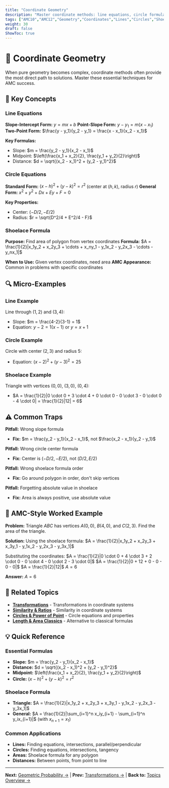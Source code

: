 ```yaml
---
title: "Coordinate Geometry"
description: "Master coordinate methods: line equations, circle formulas, distances, and shoelace formula for AMC problems."
tags: ["AMC10","AMC12","Geometry","Coordinates","Lines","Circles","Shoelace","Study Guide"]
weight: 30
draft: false
ShowToc: true
---
```


# 📐 Coordinate Geometry

When pure geometry becomes complex, coordinate methods often provide the most direct path to solutions. Master these essential techniques for AMC success.

## 🎯 Key Concepts

### Line Equations
**Slope-Intercept Form:** $y = mx + b$
**Point-Slope Form:** $y - y_1 = m(x - x_1)$
**Two-Point Form:** $\frac{y - y_1}{y_2 - y_1} = \frac{x - x_1}{x_2 - x_1}$

**Key Formulas:**
- Slope: $m = \frac{y_2 - y_1}{x_2 - x_1}$
- Midpoint: $\left(\frac{x_1 + x_2}{2}, \frac{y_1 + y_2}{2}\right)$
- Distance: $d = \sqrt{(x_2 - x_1)^2 + (y_2 - y_1)^2}$

### Circle Equations
**Standard Form:** $(x - h)^2 + (y - k)^2 = r^2$ (center at $(h,k)$, radius $r$)
**General Form:** $x^2 + y^2 + Dx + Ey + F = 0$

**Key Properties:**
- Center: $(-D/2, -E/2)$
- Radius: $r = \sqrt{D^2/4 + E^2/4 - F}$

### Shoelace Formula
**Purpose:** Find area of polygon from vertex coordinates
**Formula:** $A = \frac{1}{2}|x_1y_2 + x_2y_3 + \cdots + x_ny_1 - y_1x_2 - y_2x_3 - \cdots - y_nx_1|$

**When to Use:** Given vertex coordinates, need area
**AMC Appearance:** Common in problems with specific coordinates

## 🔍 Micro-Examples

### Line Example
Line through $(1,2)$ and $(3,4)$:
- Slope: $m = \frac{4-2}{3-1} = 1$
- Equation: $y - 2 = 1(x - 1)$ or $y = x + 1$

### Circle Example
Circle with center $(2,3)$ and radius 5:
- Equation: $(x-2)^2 + (y-3)^2 = 25$

### Shoelace Example
Triangle with vertices $(0,0)$, $(3,0)$, $(0,4)$:
- $A = \frac{1}{2}|0 \cdot 0 + 3 \cdot 4 + 0 \cdot 0 - 0 \cdot 3 - 0 \cdot 0 - 4 \cdot 0| = \frac{1}{2}|12| = 6$

## ⚠️ Common Traps

**Pitfall:** Wrong slope formula
- **Fix:** $m = \frac{y_2 - y_1}{x_2 - x_1}$, not $\frac{x_2 - x_1}{y_2 - y_1}$

**Pitfall:** Wrong circle center formula
- **Fix:** Center is $(-D/2, -E/2)$, not $(D/2, E/2)$

**Pitfall:** Wrong shoelace formula order
- **Fix:** Go around polygon in order, don't skip vertices

**Pitfall:** Forgetting absolute value in shoelace
- **Fix:** Area is always positive, use absolute value

## 🎯 AMC-Style Worked Example

**Problem:** Triangle $ABC$ has vertices $A(0,0)$, $B(4,0)$, and $C(2,3)$. Find the area of the triangle.

**Solution:**
Using the shoelace formula:
$A = \frac{1}{2}|x_1y_2 + x_2y_3 + x_3y_1 - y_1x_2 - y_2x_3 - y_3x_1|$

Substituting the coordinates:
$A = \frac{1}{2}|0 \cdot 0 + 4 \cdot 3 + 2 \cdot 0 - 0 \cdot 4 - 0 \cdot 2 - 3 \cdot 0|$
$A = \frac{1}{2}|0 + 12 + 0 - 0 - 0 - 0|$
$A = \frac{1}{2}|12|$
$A = 6$

**Answer:** $A = 6$

## 🔗 Related Topics

- [**Transformations**](transformations) - Transformations in coordinate systems
- [**Similarity & Ratios**](similarity-and-ratios) - Similarity in coordinate systems
- [**Circles & Power of Point**](circles-and-power-of-a-point) - Circle equations and properties
- [**Length & Area Classics**](length-area-classics) - Alternative to classical formulas

## 💡 Quick Reference

### Essential Formulas
- **Slope:** $m = \frac{y_2 - y_1}{x_2 - x_1}$
- **Distance:** $d = \sqrt{(x_2 - x_1)^2 + (y_2 - y_1)^2}$
- **Midpoint:** $\left(\frac{x_1 + x_2}{2}, \frac{y_1 + y_2}{2}\right)$
- **Circle:** $(x-h)^2 + (y-k)^2 = r^2$

### Shoelace Formula
- **Triangle:** $A = \frac{1}{2}|x_1y_2 + x_2y_3 + x_3y_1 - y_1x_2 - y_2x_3 - y_3x_1|$
- **General:** $A = \frac{1}{2}|\sum_{i=1}^n x_iy_{i+1} - \sum_{i=1}^n y_ix_{i+1}|$ (with $x_{n+1} = x_1$)

### Common Applications
- **Lines:** Finding equations, intersections, parallel/perpendicular
- **Circles:** Finding equations, intersections, tangency
- **Areas:** Shoelace formula for any polygon
- **Distances:** Between points, from point to line

---

**Next:** [Geometric Probability →](geometric-probability) | **Prev:** [Transformations →](transformations) | **Back to:** [Topics Overview →](../)
